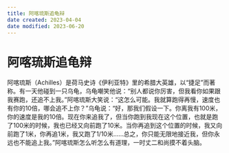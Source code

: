 ```yaml
---
title: 阿喀琉斯追龟辩
date created: 2023-04-04
date modified: 2023-06-20
---
```


# 阿喀琉斯追龟辩

阿喀琉斯（Achilles）是荷马史诗《伊利亚特》里的希腊大英雄，以“捷足”而著称。有一天他碰到一只乌龟，乌龟嘲笑他说：“别人都说你厉害，但我看你如果跟我赛跑，还追不上我。”阿喀琉斯大笑说：“这怎么可能。我就算跑得再慢，速度也有你的10倍，哪会追不上你？”乌龟说：“好，那我们假设一下。你离我有100米，你的速度是我的10倍。现在你来追我了，但当你跑到我现在这个位置，也就是跑了100米的时候，我也已经又向前跑了10米。当你再追到这个位置的时候，我又向前跑了1米，你再追1米，我又跑了1/10米……总之，你只能无限地接近我，但你永远也不能追上我。”阿喀琉斯怎么听怎么有道理，一时丈二和尚摸不着头脑。
